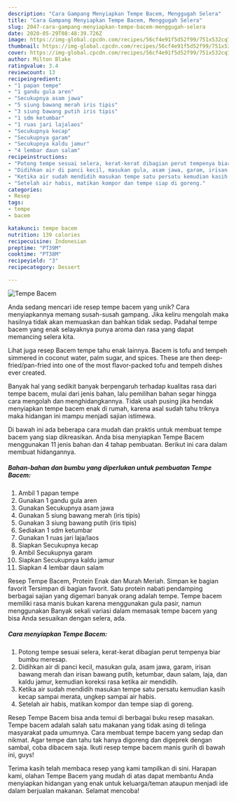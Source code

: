 ```yaml
---
description: "Cara Gampang Menyiapkan Tempe Bacem, Menggugah Selera"
title: "Cara Gampang Menyiapkan Tempe Bacem, Menggugah Selera"
slug: 2047-cara-gampang-menyiapkan-tempe-bacem-menggugah-selera
date: 2020-05-29T08:48:39.726Z
image: https://img-global.cpcdn.com/recipes/56cf4e91f5d52f99/751x532cq70/tempe-bacem-foto-resep-utama.jpg
thumbnail: https://img-global.cpcdn.com/recipes/56cf4e91f5d52f99/751x532cq70/tempe-bacem-foto-resep-utama.jpg
cover: https://img-global.cpcdn.com/recipes/56cf4e91f5d52f99/751x532cq70/tempe-bacem-foto-resep-utama.jpg
author: Milton Blake
ratingvalue: 3.4
reviewcount: 13
recipeingredient:
- "1 papan tempe"
- "1 gandu gula aren"
- "Secukupnya asam jawa"
- "5 siung bawang merah iris tipis"
- "3 siung bawang putih iris tipis"
- "1 sdm ketumbar"
- "1 ruas jari lajalaos"
- "Secukupnya kecap"
- "Secukupnya garam"
- "Secukupnya kaldu jamur"
- "4 lembar daun salam"
recipeinstructions:
- "Potong tempe sesuai selera, kerat-kerat dibagian perut tempenya biar bumbu meresap."
- "Didihkan air di panci kecil, masukan gula, asam jawa, garam, irisan bawang merah dan irisan bawang putih, ketumbar, daun salam, laja, dan kaldu jamur, kemudian koreksi rasa ketika air mendidih."
- "Ketika air sudah mendidih masukan tempe satu persatu kemudian kasih kecap sampai merata, ungkep sampai air habis."
- "Setelah air habis, matikan kompor dan tempe siap di goreng."
categories:
- Resep
tags:
- tempe
- bacem

katakunci: tempe bacem 
nutrition: 139 calories
recipecuisine: Indonesian
preptime: "PT39M"
cooktime: "PT38M"
recipeyield: "3"
recipecategory: Dessert

---
```



![Tempe Bacem](https://img-global.cpcdn.com/recipes/56cf4e91f5d52f99/751x532cq70/tempe-bacem-foto-resep-utama.jpg)

Anda sedang mencari ide resep tempe bacem yang unik? Cara menyiapkannya memang susah-susah gampang. Jika keliru mengolah maka hasilnya tidak akan memuaskan dan bahkan tidak sedap. Padahal tempe bacem yang enak selayaknya punya aroma dan rasa yang dapat memancing selera kita.

Lihat juga resep Bacem tempe tahu enak lainnya. Bacem is tofu and tempeh simmered in coconut water, palm sugar, and spices. These are then deep-fried/pan-fried into one of the most flavor-packed tofu and tempeh dishes ever created.

Banyak hal yang sedikit banyak berpengaruh terhadap kualitas rasa dari tempe bacem, mulai dari jenis bahan, lalu pemilihan bahan segar hingga cara mengolah dan menghidangkannya. Tidak usah pusing jika hendak menyiapkan tempe bacem enak di rumah, karena asal sudah tahu triknya maka hidangan ini mampu menjadi sajian istimewa.


Di bawah ini ada beberapa cara mudah dan praktis untuk membuat tempe bacem yang siap dikreasikan. Anda bisa menyiapkan Tempe Bacem menggunakan 11 jenis bahan dan 4 tahap pembuatan. Berikut ini cara dalam membuat hidangannya.

<!--inarticleads1-->

##### Bahan-bahan dan bumbu yang diperlukan untuk pembuatan Tempe Bacem:

1. Ambil 1 papan tempe
1. Gunakan 1 gandu gula aren
1. Gunakan Secukupnya asam jawa
1. Gunakan 5 siung bawang merah (iris tipis)
1. Gunakan 3 siung bawang putih (iris tipis)
1. Sediakan 1 sdm ketumbar
1. Gunakan 1 ruas jari laja/laos
1. Siapkan Secukupnya kecap
1. Ambil Secukupnya garam
1. Siapkan Secukupnya kaldu jamur
1. Siapkan 4 lembar daun salam


Resep Tempe Bacem, Protein Enak dan Murah Meriah. Simpan ke bagian favorit Tersimpan di bagian favorit. Satu protein nabati pendamping berbagai sajian yang digemari banyak orang adalah tempe. Tempe bacem memiliki rasa manis bukan karena menggunakan gula pasir, namun menggunakan Banyak sekali variasi dalam memasak tempe bacem yang bisa Anda sesuaikan dengan selera, ada. 

<!--inarticleads2-->

##### Cara menyiapkan Tempe Bacem:

1. Potong tempe sesuai selera, kerat-kerat dibagian perut tempenya biar bumbu meresap.
1. Didihkan air di panci kecil, masukan gula, asam jawa, garam, irisan bawang merah dan irisan bawang putih, ketumbar, daun salam, laja, dan kaldu jamur, kemudian koreksi rasa ketika air mendidih.
1. Ketika air sudah mendidih masukan tempe satu persatu kemudian kasih kecap sampai merata, ungkep sampai air habis.
1. Setelah air habis, matikan kompor dan tempe siap di goreng.


Resep Tempe Bacem bisa anda temui di berbagai buku resep masakan. Tempe bacem adalah salah satu makanan yang tidak asing di telinga masyarakat pada umumnya. Cara membuat tempe bacem yang sedap dan nikmat. Agar tempe dan tahu tak hanya digoreng dan digeprek dengan sambal, coba dibacem saja. Ikuti resep tempe bacem manis gurih di bawah ini, guys! 

Terima kasih telah membaca resep yang kami tampilkan di sini. Harapan kami, olahan Tempe Bacem yang mudah di atas dapat membantu Anda menyiapkan hidangan yang enak untuk keluarga/teman ataupun menjadi ide dalam berjualan makanan. Selamat mencoba!
